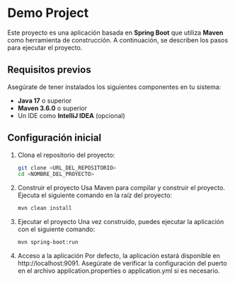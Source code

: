 # Demo Project

Este proyecto es una aplicación basada en **Spring Boot** que utiliza **Maven** como herramienta de construcción. A continuación, se describen los pasos para ejecutar el proyecto.

## Requisitos previos

Asegúrate de tener instalados los siguientes componentes en tu sistema:

- **Java 17** o superior
- **Maven 3.6.0** o superior
- Un IDE como **IntelliJ IDEA** (opcional)

## Configuración inicial

1. Clona el repositorio del proyecto:
   ```bash
   git clone <URL_DEL_REPOSITORIO>
   cd <NOMBRE_DEL_PROYECTO>
   ```
2. Construir el proyecto
   Usa Maven para compilar y construir el proyecto. Ejecuta el siguiente comando en la raíz del proyecto:
   ```bash
   mvn clean install
   ```
3. Ejecutar el proyecto
   Una vez construido, puedes ejecutar la aplicación con el siguiente comando:
   ```bash
   mvn spring-boot:run
   ```
4. Acceso a la aplicación
   Por defecto, la aplicación estará disponible en http://localhost:9091. Asegúrate de verificar la configuración del puerto en el archivo application.properties o application.yml si es necesario.
